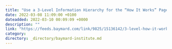 ```yaml
---
title: "Use a 3-Level Information Hierarchy for the “How It Works” Page for Consumables Subscription-Service Sites"
date: 2022-03-08 11:09:00 +0100
dateadded: 2022-03-10 00:09:09 +0000
description: ""
link: "https://feeds.baymard.com/link/9825/15136142/3-level-how-it-works-page"
category:
directory: _directory/baymard-institute.md
---
```

